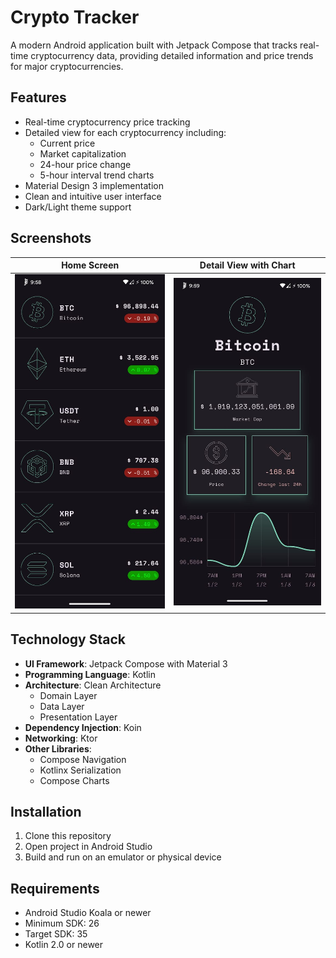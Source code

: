 # Crypto Tracker

A modern Android application built with Jetpack Compose that tracks real-time cryptocurrency data, providing detailed information and price trends for major cryptocurrencies.

## Features

- Real-time cryptocurrency price tracking
- Detailed view for each cryptocurrency including:
  - Current price
  - Market capitalization
  - 24-hour price change
  - 5-hour interval trend charts
- Material Design 3 implementation
- Clean and intuitive user interface
- Dark/Light theme support

## Screenshots

| Home Screen | Detail View with Chart |
|------------|-------------|
|![Home Screen](/screenshots/home.jpeg)|![Detail View](/screenshots/detail.jpeg)|

## Technology Stack

- **UI Framework**: Jetpack Compose with Material 3
- **Programming Language**: Kotlin
- **Architecture**: Clean Architecture
  - Domain Layer
  - Data Layer
  - Presentation Layer
- **Dependency Injection**: Koin
- **Networking**: Ktor
- **Other Libraries**:
  - Compose Navigation
  - Kotlinx Serialization
  - Compose Charts

## Installation

1. Clone this repository
2. Open project in Android Studio
3. Build and run on an emulator or physical device

## Requirements

- Android Studio Koala or newer
- Minimum SDK: 26
- Target SDK: 35
- Kotlin 2.0 or newer
